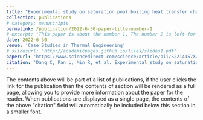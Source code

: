 ```yaml
---
title: "Experimental study on saturation pool boiling heat transfer characteristics of R245fa on the surface covered by sintered copper powder"
collection: publications
# category: manuscripts
permalink: /publication/2022-6-30-paper-title-number-1
# excerpt: 'This paper is about the number 1. The number 2 is left for future work.'
date: 2022-6-30
venue: 'Case Studies in Thermal Engineering'
# slidesurl: 'http://academicpages.github.io/files/slides1.pdf'
paperurl: 'https://www.sciencedirect.com/science/article/pii/S2214157X22004695'
citation: 'Dang C, Pan L, Min R, et al. Experimental study on saturation pool boiling heat transfer characteristics of R245fa on the surface covered by sintered copper powder[J]. Case Studies in Thermal Engineering, 2022, 37: 102223.'
---
```


The contents above will be part of a list of publications, if the user clicks the link for the publication than the contents of section will be rendered as a full page, allowing you to provide more information about the paper for the reader. When publications are displayed as a single page, the contents of the above "citation" field will automatically be included below this section in a smaller font.
